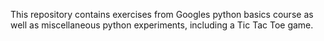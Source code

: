 This repository contains exercises from Googles python basics course as well as miscellaneous python experiments, including a Tic Tac Toe game.
